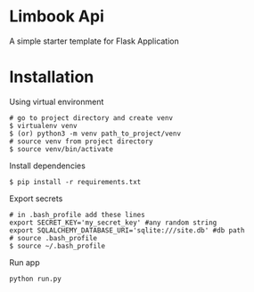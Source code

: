 # Limbook Api
A simple starter template for Flask Application

# Installation
Using virtual environment
```shell script
# go to project directory and create venv
$ virtualenv venv
$ (or) python3 -m venv path_to_project/venv
# source venv from project directory
$ source venv/bin/activate
```
Install dependencies
```shell script
$ pip install -r requirements.txt
```
Export secrets
```shell script
# in .bash_profile add these lines
export SECRET_KEY='my_secret_key' #any random string
export SQLALCHEMY_DATABASE_URI='sqlite:///site.db' #db path
# source .bash_profile
$ source ~/.bash_profile
```
Run app
```shell script
python run.py
```
